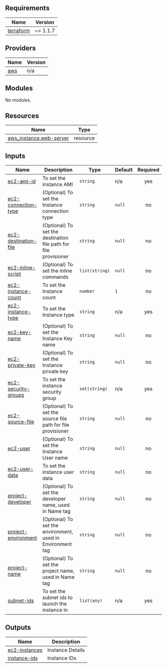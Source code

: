 <!-- BEGIN_TF_DOCS -->
## Requirements

| Name | Version |
|------|---------|
| <a name="requirement_terraform"></a> [terraform](#requirement\_terraform) | ~> 1.1.7 |

## Providers

| Name | Version |
|------|---------|
| <a name="provider_aws"></a> [aws](#provider\_aws) | n/a |

## Modules

No modules.

## Resources

| Name | Type |
|------|------|
| [aws_instance.web-server](https://registry.terraform.io/providers/hashicorp/aws/latest/docs/resources/instance) | resource |

## Inputs

| Name | Description | Type | Default | Required |
|------|-------------|------|---------|:--------:|
| <a name="input_ec2-ami-id"></a> [ec2-ami-id](#input\_ec2-ami-id) | To set the instance AMI | `string` | n/a | yes |
| <a name="input_ec2-connection-type"></a> [ec2-connection-type](#input\_ec2-connection-type) | (Optional) To set the Instance connection type | `string` | `null` | no |
| <a name="input_ec2-destination-file"></a> [ec2-destination-file](#input\_ec2-destination-file) | (Optional) To set the destination file path for file provisioner | `string` | `null` | no |
| <a name="input_ec2-inline-script"></a> [ec2-inline-script](#input\_ec2-inline-script) | (Optional) To set the inline commands | `list(string)` | `null` | no |
| <a name="input_ec2-instance-count"></a> [ec2-instance-count](#input\_ec2-instance-count) | To set the Instance count | `number` | `1` | no |
| <a name="input_ec2-instance-type"></a> [ec2-instance-type](#input\_ec2-instance-type) | To set the Instance type | `string` | n/a | yes |
| <a name="input_ec2-key-name"></a> [ec2-key-name](#input\_ec2-key-name) | (Optional) To set the Instance Key name | `string` | `null` | no |
| <a name="input_ec2-private-key"></a> [ec2-private-key](#input\_ec2-private-key) | (Optional) To set the Instance private key | `string` | `null` | no |
| <a name="input_ec2-security-groups"></a> [ec2-security-groups](#input\_ec2-security-groups) | To set the instance security group | `set(string)` | n/a | yes |
| <a name="input_ec2-source-file"></a> [ec2-source-file](#input\_ec2-source-file) | (Optional) To set the source file path for file provisioner | `string` | `null` | no |
| <a name="input_ec2-user"></a> [ec2-user](#input\_ec2-user) | (Optional) To set the Instance User name | `string` | `null` | no |
| <a name="input_ec2-user-data"></a> [ec2-user-data](#input\_ec2-user-data) | To set the instance user data | `string` | `null` | no |
| <a name="input_project-developer"></a> [project-developer](#input\_project-developer) | (Optional) To set the developer name, used in Name tag | `string` | `null` | no |
| <a name="input_project-environment"></a> [project-environment](#input\_project-environment) | (Optional) To set the environment, used in Environment tag | `string` | `null` | no |
| <a name="input_project-name"></a> [project-name](#input\_project-name) | (Optional) To set the project name, used in Name tag | `string` | `null` | no |
| <a name="input_subnet-ids"></a> [subnet-ids](#input\_subnet-ids) | To set the subnet ids to launch the instance in | `list(any)` | n/a | yes |

## Outputs

| Name | Description |
|------|-------------|
| <a name="output_ec2-instances"></a> [ec2-instances](#output\_ec2-instances) | Instance Details |
| <a name="output_instance-ids"></a> [instance-ids](#output\_instance-ids) | Instance IDs |
<!-- END_TF_DOCS -->